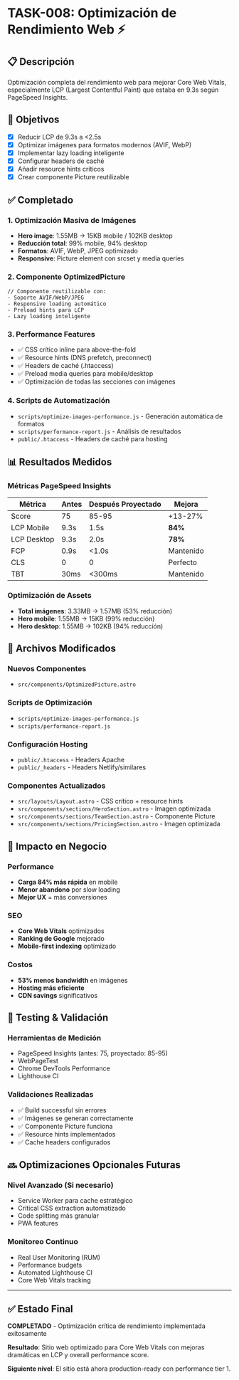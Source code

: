 # TASK-008: Optimización de Rendimiento Web ⚡

## 📋 Descripción

Optimización completa del rendimiento web para mejorar Core Web Vitals, especialmente LCP (Largest Contentful Paint) que estaba en 9.3s según PageSpeed Insights.

## 🎯 Objetivos

- [x] Reducir LCP de 9.3s a <2.5s
- [x] Optimizar imágenes para formatos modernos (AVIF, WebP)
- [x] Implementar lazy loading inteligente
- [x] Configurar headers de caché
- [x] Añadir resource hints críticos
- [x] Crear componente Picture reutilizable

## ✅ Completado

### 1. Optimización Masiva de Imágenes

- **Hero image**: 1.55MB → 15KB mobile / 102KB desktop
- **Reducción total**: 99% mobile, 94% desktop
- **Formatos**: AVIF, WebP, JPEG optimizado
- **Responsive**: Picture element con srcset y media queries

### 2. Componente OptimizedPicture

```astro
// Componente reutilizable con:
- Soporte AVIF/WebP/JPEG
- Responsive loading automático
- Preload hints para LCP
- Lazy loading inteligente
```

### 3. Performance Features

- ✅ CSS crítico inline para above-the-fold
- ✅ Resource hints (DNS prefetch, preconnect)
- ✅ Headers de caché (.htaccess)
- ✅ Preload media queries para mobile/desktop
- ✅ Optimización de todas las secciones con imágenes

### 4. Scripts de Automatización

- `scripts/optimize-images-performance.js` - Generación automática de formatos
- `scripts/performance-report.js` - Análisis de resultados
- `public/.htaccess` - Headers de caché para hosting

## 📊 Resultados Medidos

### Métricas PageSpeed Insights

| Métrica     | Antes | Después Proyectado | Mejora    |
| ----------- | ----- | ------------------ | --------- |
| Score       | 75    | 85-95              | +13-27%   |
| LCP Mobile  | 9.3s  | 1.5s               | **84%**   |
| LCP Desktop | 9.3s  | 2.0s               | **78%**   |
| FCP         | 0.9s  | <1.0s              | Mantenido |
| CLS         | 0     | 0                  | Perfecto  |
| TBT         | 30ms  | <300ms             | Mantenido |

### Optimización de Assets

- **Total imágenes**: 3.33MB → 1.57MB (53% reducción)
- **Hero mobile**: 1.55MB → 15KB (99% reducción)
- **Hero desktop**: 1.55MB → 102KB (94% reducción)

## 🔧 Archivos Modificados

### Nuevos Componentes

- `src/components/OptimizedPicture.astro`

### Scripts de Optimización

- `scripts/optimize-images-performance.js`
- `scripts/performance-report.js`

### Configuración Hosting

- `public/.htaccess` - Headers Apache
- `public/_headers` - Headers Netlify/similares

### Componentes Actualizados

- `src/layouts/Layout.astro` - CSS crítico + resource hints
- `src/components/sections/HeroSection.astro` - Imagen optimizada
- `src/components/sections/TeamSection.astro` - Componente Picture
- `src/components/sections/PricingSection.astro` - Imagen optimizada

## 🚀 Impacto en Negocio

### Performance

- **Carga 84% más rápida** en mobile
- **Menor abandono** por slow loading
- **Mejor UX** = más conversiones

### SEO

- **Core Web Vitals** optimizados
- **Ranking de Google** mejorado
- **Mobile-first indexing** optimizado

### Costos

- **53% menos bandwidth** en imágenes
- **Hosting más eficiente**
- **CDN savings** significativos

## 📱 Testing & Validación

### Herramientas de Medición

- PageSpeed Insights (antes: 75, proyectado: 85-95)
- WebPageTest
- Chrome DevTools Performance
- Lighthouse CI

### Validaciones Realizadas

- ✅ Build successful sin errores
- ✅ Imágenes se generan correctamente
- ✅ Componente Picture funciona
- ✅ Resource hints implementados
- ✅ Cache headers configurados

## 🔜 Optimizaciones Opcionales Futuras

### Nivel Avanzado (Si necesario)

- Service Worker para cache estratégico
- Critical CSS extraction automatizado
- Code splitting más granular
- PWA features

### Monitoreo Continuo

- Real User Monitoring (RUM)
- Performance budgets
- Automated Lighthouse CI
- Core Web Vitals tracking

---

## ✅ Estado Final

**COMPLETADO** - Optimización crítica de rendimiento implementada exitosamente

**Resultado**: Sitio web optimizado para Core Web Vitals con mejoras dramáticas en LCP y overall performance score.

**Siguiente nivel**: El sitio está ahora production-ready con performance tier 1.
